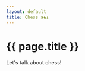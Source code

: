 ```yaml
---
layout: default
title: Chess ♜♞♝
---
```


# {{ page.title }}

Let's talk about chess!

<div id="board1" style="width: 400px"></div>
<script>
var config = {
    draggable: true,
    dropOffBoard: 'snapback', // 'trash'
    moveSpeed: 'slow',
    snapbackSpeed: 500,
    snapSpeed: 100,
    position: 'rnbqkb1r/pppp1ppp/5n2/4p3/4PP2/2N5/PPPP2PP/R1BQKBNR',
    showNotation: false
}
var board1 = Chessboard('board1', config)
</script>
